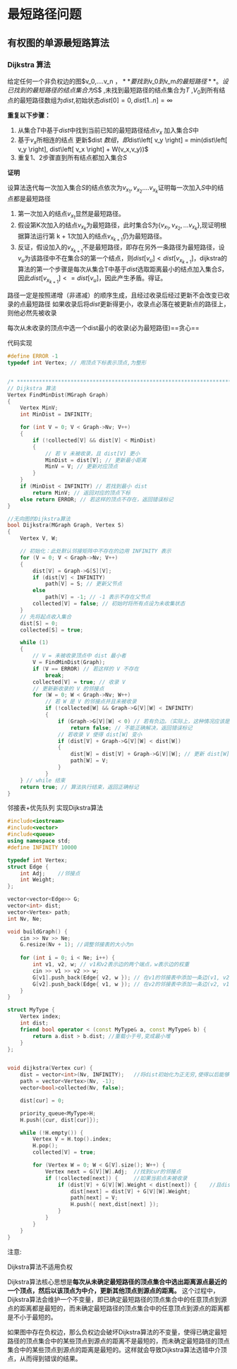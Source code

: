 # 最短路径问题



## 有权图的单源最短路算法



### Dijkstra 算法

给定任何一个非负权边的图$v_0,....v_n $，**要找到$v_0$到$v_m$的最短路径**。
设已找到的最短路径的结点集合为$S$ ,未找到最短路径的结点集合为$T$ ,$V_0$到所有结点的最短路径数组为$dist$,初始状态$dist[0] = 0, dist[1..n] = \infty$

**重复以下步骤：**

1. 从集合$T$中基于$dist$中找到当前已知的最短路径结点$v_x$ 加入集合$S$中
2. 基于$v_x$所相连的结点 更新$dist $数组，即$dist\left[ v_y \right] = min(dist\left[ v_y \right], dist\left[ v_x \right] + W(v_x,v_y))$
3. 重复1、2步骤直到所有结点都加入集合$S$



**证明**

设算法迭代每一次加入集合$S$的结点依次为$v_{x_1},v_{x_2} ....v_{x_k}$证明每一次加入$S$中的结点都是最短路径

1. 第一次加入的结点$v_{x_1}$显然是最短路径。
2. 假设第K次加入的结点$v_{x_k}$为最短路径，此时集合S为$\left\{ v_{x_1},v_{x_2},...v_{x_k} \right\}$,现证明根据算法运行第 k + 1次加入的结点$v_{x_{k+1}}$仍为最短路径。
3. 反证，假设加入的$v_{x_{k+1}}$不是最短路径，即存在另外一条路径为最短路径，设$v_u$为该路径中不在集合$S$的第一个结点，则$dist\left[ v_u \right] < dist\left[ v_{x_{k+1}} \right]$，dijkstra的算法的第一个步骤是每次从集合T中基于$dist$选取距离最小的结点加入集合$S$，因此$dist\left[ v_{x_{k+1}} \right] <= dist\left[ v_u \right]$，因此产生矛盾。得证。





路径一定是按照递增（非递减）的顺序生成，且经过收录后经过更新不会改变已收录的点最短路径
如果收录后将$dist$更新得更小，收录点必落在被更新点的路径上，则他必然先被收录

每次从未收录的顶点中选一个dist最小的收录(必为最短路径)==贪心==



代码实现

```cpp
#define ERROR -1
typedef int Vertex; // 用顶点下标表示顶点,为整形


/* ******************************************************************************* */
// Dijkstra 算法
Vertex FindMinDist(MGraph Graph)
{
    Vertex MinV;
    int MinDist = INFINITY;

    for (int V = 0; V < Graph->Nv; V++)
    {
        if (!collected[V] && dist[V] < MinDist)
        {
            // 若 V 未被收录，且 dist[V] 更小
            MinDist = dist[V]; // 更新最小距离
            MinV = V; // 更新对应顶点
        }
    }
    if (MinDist < INFINITY) // 若找到最小 dist
        return MinV; // 返回对应的顶点下标
    else return ERROR; // 若这样的顶点不存在，返回错误标记
}

//无向图的Dijkstra算法
bool Dijkstra(MGraph Graph, Vertex S)
{
    Vertex V, W;

    // 初始化：此处默认邻接矩阵中不存在的边用 INFINITY 表示
    for (V = 0; V < Graph->Nv; V++)
    {
        dist[V] = Graph->G[S][V];
        if (dist[V] < INFINITY)
            path[V] = S; // 更新父节点
        else
            path[V] = -1; // -1 表示不存在父节点
        collected[V] = false; // 初始时将所有点设为未收集状态
    }
    // 先将起点收入集合
    dist[S] = 0;
    collected[S] = true;

    while (1)
    {
        // V = 未被收录顶点中 dist 最小者
        V = FindMinDist(Graph);
        if (V == ERROR) // 若这样的 V 不存在
            break;
        collected[V] = true; // 收录 V
        // 更新新收录的 V 的邻接点
        for (W = 0; W < Graph->Nv; W++)
            // 若 W 是 V 的邻接点并且未被收录
            if (!collected[W] && Graph->G[V][W] < INFINITY)
            {
                if (Graph->G[V][W] < 0) // 若有负边。（实际上，这种情况应该是不存在的，因为我们使用 Dijkstra 算法的前提就是假设无负权边）
                    return false; // 不能正确解决，返回错误标记
                // 若收录 V 使得 dist[W] 变小
                if (dist[V] + Graph->G[V][W] < dist[W])
                {
                    dist[W] = dist[V] + Graph->G[V][W]; // 更新 dist[W]
                    path[W] = V;
                }
            }
    } // while 结束
    return true; // 算法执行结束，返回正确标记
}
```





邻接表+优先队列 实现Dijkstra算法

```cpp
#include<iostream>
#include<vector>
#include<queue>
using namespace std;
#define INFINITY 10000

typedef int Vertex;
struct Edge {
    int Adj;	//邻接点
    int Weight;
};

vector<vector<Edge>> G;
vector<int> dist;
vector<Vertex> path;
int Nv, Ne;

void buildGraph() {
    cin >> Nv >> Ne;
    G.resize(Nv + 1); //调整邻接表的大小为n
    
    for (int i = 0; i < Ne; i++) {
        int v1, v2, w; // v1和v2表示边的两个端点，w表示边的权重
        cin >> v1 >> v2 >> w;
        G[v1].push_back(Edge{ v2, w }); // 在v1的邻接表中添加一条边(v1, v2, w)
        G[v2].push_back(Edge{ v1, w }); // 在v2的邻接表中添加一条边(v2, v1, w)
    }
}
```

```cpp
struct MyType {
    Vertex index;
    int dist;
    friend bool operator < (const MyType& a, const MyType& b) {
        return a.dist > b.dist;	//重载小于号,变成最小堆
    }
};


void dijkstra(Vertex cur) {
    dist = vector<int>(Nv, INFINITY);	//将dist初始化为正无穷,使得以后能够进行更新
    path = vector<Vertex>(Nv, -1);
    vector<bool>collected(Nv, false);

    dist[cur] = 0;

    priority_queue<MyType>H;
    H.push({cur, dist[cur]});

    while (!H.empty()) {
        Vertex V = H.top().index;
        H.pop();
        collected[V] = true;

        for (Vertex W = 0; W < G[V].size(); W++) {
            Vertex next = G[V][W].Adj;	//找到cur的邻接点
            if (!collected[next]) {		//如果当前点未被收录
                if (dist[V] + G[V][W].Weight < dist[next]) {	//且dist可以更新得更小
                    dist[next] = dist[V] + G[V][W].Weight;
                    path[next] = V;
                    H.push({ next,dist[next] });
                }
            }
        }
    }
}
```



注意:

Dijkstra算法不适用负权

Dijkstra算法核心思想是**每次从未确定最短路径的顶点集合中选出距离源点最近的一个顶点，然后以该顶点为中介，更新其他顶点到源点的距离。**
这个过程中，Dijkstra算法会维护一个不变量，即已确定最短路径的顶点集合中的任意顶点到源点的距离都是最短的，而未确定最短路径的顶点集合中的任意顶点到源点的距离都是不小于最短的。

如果图中存在负权边，那么负权边会破坏Dijkstra算法的不变量，使得已确定最短路径的顶点集合中的某些顶点到源点的距离不是最短的，而未确定最短路径的顶点集合中的某些顶点到源点的距离是最短的。这样就会导致Dijkstra算法选错中介顶点，从而得到错误的结果。

